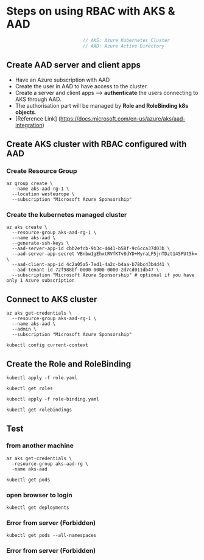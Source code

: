 # Steps on using RBAC with AKS & AAD
```cs
                            // AKS: Azure Kubernetes Cluster
                            // AAD: Azure Active Directory
```
## Create AAD server and client apps
- Have an Azure subscription with AAD
- Create the user in AAD to have access to the cluster.
- Create a server and client apps \--> **authenticate** the users connecting to AKS through AAD.
- The authorisation part will be managed by **Role and RoleBinding k8s objects**.
- [Reference Link] (https://docs.microsoft.com/en-us/azure/aks/aad-integration)
## Create AKS cluster with RBAC configured with AAD
### Create Resource Group
```console
az group create \
  --name aks-aad-rg-1 \
  --location westeurope \
  --subscription "Microsoft Azure Sponsorship"
```
### Create the kubernetes managed cluster
```console
az aks create \
  --resource-group aks-aad-rg-1 \
  --name aks-aad \
  --generate-ssh-keys \
  --aad-server-app-id cbb2efcb-9b3c-4441-b58f-9c6cca37d03b \
  --aad-server-app-secret VBnbw1gEhxtRVfKTv8dYD+MyraLF5jnTDzt145PUt5k= \
  --aad-client-app-id 4c2a05a5-7ed1-4a2c-b4aa-b78bc43b4d41 \
  --aad-tenant-id 72f988bf-0000-0000-0000-2d7cd011db47 \
  --subscription "Microsoft Azure Sponsorship" # optional if you have only 1 Azure subscription
```
## Connect to AKS cluster
```console
az aks get-credentials \
  --resource-group aks-aad-rg-1 \
  --name aks-aad \
  --admin \
  --subscription "Microsoft Azure Sponsorship"

kubectl config current-context
```
## Create the Role and RoleBinding
```console
kubectl apply -f role.yaml

kubectl get roles

kubectl apply -f role-binding.yaml

kubectl get rolebindings
```
## Test

### from another machine
```console
az aks get-credentials \
  -resource-group aks-aad-rg \
  -name aks-aad

kubectl get pods
```
### open browser to login
```console
kubectl get deployments
```
### Error from server (Forbidden)
```console
kubectl get pods --all-namespaces
```
### Error from server (Forbidden)
